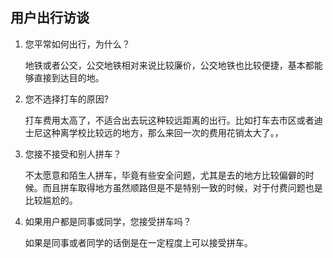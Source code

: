 ## 用户出行访谈 ##

1. 您平常如何出行，为什么？

    地铁或者公交，公交地铁相对来说比较廉价，公交地铁也比较便捷，基本都能够直接到达目的地。

2. 您不选择打车的原因?

    打车费用太高了，不适合出去玩这种较远距离的出行。比如打车去市区或者迪士尼这种离学校比较远的地方，那么来回一次的费用花销太大了。，

3. 您接不接受和别人拼车？

    不太愿意和陌生人拼车，毕竟有些安全问题，尤其是去的地方比较偏僻的时候。而且拼车取得地方虽然顺路但是不是特别一致的时候，对于付费问题也是比较尴尬的。

4. 如果用户都是同事或同学，您接受拼车吗？

    如果是同事或者同学的话倒是在一定程度上可以接受拼车。